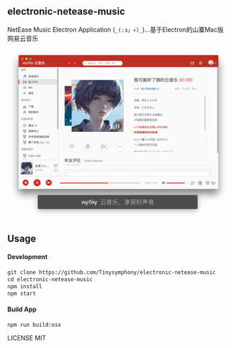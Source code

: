 ## electronic-netease-music

NetEase Music Electron Application (`_(:з」∠)_`)...基于Electron的山寨Mac版网易云音乐

![](./Snapshot/wytiny-music.png)

## Usage

#### Development

```shell
git clone https://github.com/Tinysymphony/electronic-netease-music
cd electronic-netease-music
npm install
npm start
```

#### Build App

```shell
npm run build:osx
```

LICENSE MIT
